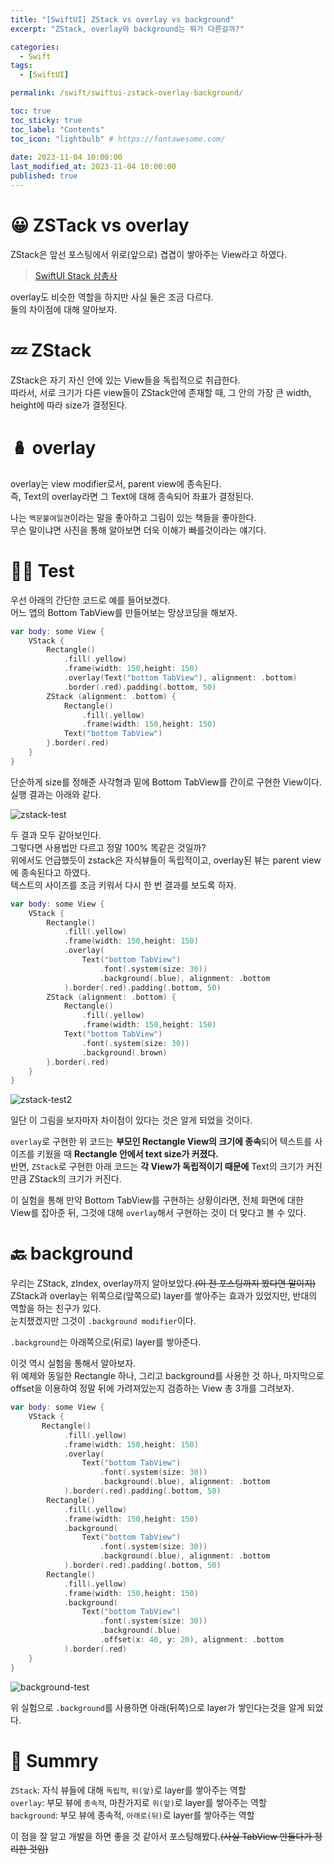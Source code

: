 ```yaml
---
title: "[SwiftUI] ZStack vs overlay vs background"  
excerpt: "ZStack, overlay와 background는 뭐가 다른걸까?"

categories:
  - Swift
tags:
  - [SwiftUI]

permalink: /swift/swiftui-zstack-overlay-background/

toc: true
toc_sticky: true
toc_label: "Contents"
toc_icon: "lightbulb" # https://fontawesome.com/
 
date: 2023-11-04 10:00:00
last_modified_at: 2023-11-04 10:00:00
published: true
---  
```


# 😀 ZSTack vs overlay 

ZStack은 앞선 포스팅에서 위로(앞으로) 겹겹이 쌓아주는 View라고 하였다.  
> [SwiftUI Stack 삼총사](https://kdjun97.github.io/swift/swiftui-stack/)  

overlay도 비슷한 역할을 하지만 사실 둘은 조금 다르다.  
둘의 차이점에 대해 알아보자.  

# 💤 ZStack  

ZStack은 자기 자신 안에 있는 View들을 독립적으로 취급한다.  
따라서, 서로 크기가 다른 view들이 ZStack안에 존재할 때, 그 안의 가장 큰 width, height에 따라 size가 결정된다.  

# 🪆 overlay  

overlay는 view modifier로서, parent view에 종속된다.  
즉, Text의 overlay라면 그 Text에 대해 종속되어 좌표가 결정된다.  

나는 `백문불여일견`이라는 말을 좋아하고 그림이 있는 책들을 좋아한다.  
무슨 말이냐면 사진을 통해 알아보면 더욱 이해가 빠를것이라는 얘기다.  

# 👷‍♂️ Test

우선 아래의 간단한 코드로 예를 들어보겠다.  
어느 앱의 Bottom TabView를 만들어보는 망상코딩을 해보자.  

```swift  
var body: some View {
    VStack {
        Rectangle()
            .fill(.yellow)
            .frame(width: 150,height: 150)
            .overlay(Text("bottom TabView"), alignment: .bottom)
            .border(.red).padding(.bottom, 50)
        ZStack (alignment: .bottom) {
            Rectangle()
                .fill(.yellow)
                .frame(width: 150,height: 150)
            Text("bottom TabView")
        }.border(.red)
    }
}
```  

단순하게 size를 정해준 사각형과 밑에 Bottom TabView를 간이로 구현한 View이다.  
실행 결과는 아래와 같다.  

![zstack-test](/assets/images/post_img/swift/swiftui-zstack-overlay-background/zstack-test.png)   

두 결과 모두 같아보인다.  
그렇다면 사용법만 다르고 정말 100% 똑같은 것일까?  
위에서도 언급했듯이 zstack은 자식뷰들이 독립적이고, overlay된 뷰는 parent view에 종속된다고 하였다.  
텍스트의 사이즈를 조금 키워서 다시 한 번 결과를 보도록 하자.  

```swift 
var body: some View {
    VStack {
        Rectangle()
            .fill(.yellow)
            .frame(width: 150,height: 150)
            .overlay(
                Text("bottom TabView")
                    .font(.system(size: 30))
                    .background(.blue), alignment: .bottom
            ).border(.red).padding(.bottom, 50)
        ZStack (alignment: .bottom) {
            Rectangle()
                .fill(.yellow)
                .frame(width: 150,height: 150)
            Text("bottom TabView")
                .font(.system(size: 30))
                .background(.brown)
        }.border(.red)
    }
}
```

![zstack-test2](/assets/images/post_img/swift/swiftui-zstack-overlay-background/zstack-test2.png)   

일단 이 그림을 보자마자 차이점이 있다는 것은 알게 되었을 것이다.  

`overlay`로 구현한 위 코드는 **부모인 Rectangle View의 크기에 종속**되어 텍스트를 사이즈를 키웠을 때 **Rectangle 안에서 text size가 커졌다.**  
반면, `ZStack`로 구현한 아래 코드는 **각 View가 독립적이기 때문에** Text의 크기가 커진 만큼 ZStack의 크기가 커진다.  

이 실험을 통해 만약 Bottom TabView를 구현하는 상황이라면, 전체 화면에 대한 View를 잡아준 뒤, 그것에 대해 `overlay`해서 구현하는 것이 더 맞다고 볼 수 있다.  

# 🔙 background

우리는 ZStack, zIndex, overlay까지 알아보았다.~~(이 전 포스팅까지 봤다면 말이지)~~  
ZStack과 overlay는 위쪽으로(앞쪽으로) layer를 쌓아주는 효과가 있었지만, 반대의 역할을 하는 친구가 있다.  
눈치챘겠지만 그것이 `.background modifier`이다.  

`.background`는 아래쪽으로(뒤로) layer를 쌓아준다.  

이것 역시 실험을 통해서 알아보자.  
위 예제와 동일한 Rectangle 하나, 그리고 background를 사용한 것 하나, 마지막으로 offset을 이용하여 정말 뒤에 가려져있는지 검증하는 View 총 3개를 그려보자.  

```swift 
var body: some View {
    VStack {
       Rectangle()
            .fill(.yellow)
            .frame(width: 150,height: 150)
            .overlay(
                Text("bottom TabView")
                    .font(.system(size: 30))
                    .background(.blue), alignment: .bottom
            ).border(.red).padding(.bottom, 50)
        Rectangle()
            .fill(.yellow)
            .frame(width: 150,height: 150)
            .background(
                Text("bottom TabView")
                    .font(.system(size: 30))
                    .background(.blue), alignment: .bottom
            ).border(.red).padding(.bottom, 50)
        Rectangle()
            .fill(.yellow)
            .frame(width: 150,height: 150)
            .background(
                Text("bottom TabView")
                    .font(.system(size: 30))
                    .background(.blue)
                    .offset(x: 40, y: 20), alignment: .bottom
            ).border(.red) 
    }
}
```  

![background-test](/assets/images/post_img/swift/swiftui-zstack-overlay-background/background-test.png)   

위 실험으로 `.background`를 사용하면 아래(뒤쪽)으로 layer가 쌓인다는것을 알게 되었다.  

# 📝 Summry  

`ZStack`: 자식 뷰들에 대해 `독립적`, `위(앞)`로 layer를 쌓아주는 역할  
`overlay`: 부모 뷰에 `종속적`, 마찬가지로 `위(앞)`로 layer를 쌓아주는 역할  
`background`: 부모 뷰에 종속적, `아래로(뒤)`로 layer를 쌓아주는 역할   

이 점을 잘 알고 개발을 하면 좋을 것 같아서 포스팅해봤다.~~(사실 TabView 만들다가 정리한 것임)~~  
